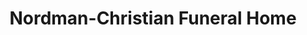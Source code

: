 ---
title: "Nordman-Christian Funeral Home"
url: /cheboygan/nordman-christian-funeral-home/
shop: Bestattungen
---